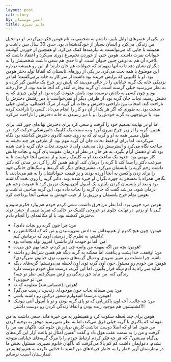 ```yaml
---
layout: post
cat: story
by: امیر مومنیان
title: خانم نصیری
---
```


در یکی از عصرهای اوایل پاییز، داشتم به شخصی به نام هومن فکر می‌کردم. او در تخیل من زندگی می‌کرد و انسان بسیار از خودگذشته‌ای بود. حدود 30 سال سن داشت و همیشه تا جایی که می‌توانست به نیازمندها کمک می‌کرد. او همچنین از خوردن گوشت حیوانات نفرت داشت. هومن حتی از خوردن تخم‌مرغ دوری می‌کرد و اعتقاد داشت که بلاخره آن هم به نوعی جنین حیوان است. او تا حدی هم سعی داشت شخصیتش را به دیگران نشان دهد تا به آنها بفهماند که حیوانات هم جان دارند؛ از این رو همیشه درباره این موضوع با همه بحث می‌کرد. در یکی از روزهای تابستان که اتفاقا تولد دختر هومن بود، او با کادویی که برایش خریده بود داشت از سر کار به خانه برمی‌گشت؛ اما در نزدیکی خانه یک گربه خیابانی را در حالی می‌بیند که پایش زیر چرخ یک ماشین گیر کرده و به نظر می‌رسید خیلی گرسنه است. آن گربه بیچاره، آنقدر که آنجا مانده بود، از حال رفته بود و چون کسی به دادش نرسیده بود، پایش عفونت کرده بود. او اولین چیزی که به ذهنش رسید، نجات جان گربه بود. از طرفی دیگر او نمی‌خواست با دیر رفتنش دخترش را ناراحت کند. انتخاب بین ناراحتی دخترش و نجات آن گربه از مرگ احتمالی، برایش خیلی سخت بود. به طوری که اگر هر یک از آن دو کار را انجام می‌داد، کسی را ناراحت کرده بود. با بی‌توجهی به گربه خودش را، و با دیر رسیدن به خانه دخترش را ناراحت می‌کرد.

اما او در نهایت تصمیم خود را گرفت و سعی کرد برای دخترش بهانه‌ای جور کند. برای همین، گربه را از زیر چرخ بیرون آورد و به سمت یک کلینیک دامپزشکی حرکت کرد. در طول مسیر همه به او و گربه‌ای که به روی جعبه کادوی دخترش گذاشته بود نگاه می‌کردند، اما برای او فقط نجات جان آن گربه مهم بود. از طرفی هر چند دقیقه به ساعت نگاه می‌کرد و استرسش زیاد می‌شد، ولی تا حدودی نجات جان گربه باعث شده بود که او ذهنش آرام بگیرد. به هر حال در نظر او درمان عفونت پای گربه و نجات جانش کار مهمی بود. حدود یک ساعت بعد او به کلینیک رسید و از منشی آنجا خواست تا به سرعت دکتر را صدا کند تا گربه را درمان کند. او هم همین کار را کرد. در مدتی که دکتر داشت زخم گربه را پانسمان می‌کرد، مشتری‌های دیگر که گربه‌ها و سگ‌های خانگی خود را برای زدن واکسن به آنجا آورده بودند و پز قیمت حیواناتشان را به هم می‌دادند، با نگاهی همراه با تمسخر به چهره نگران او خیره شده بوند. دکتر گربه را روی تخت گذاشته بود و بعد از پانسمان کردن پایش، یک آمپول آنتی‌بیوتیک تزریق کرد تا عفونت زخم هم درمان شود. می‌شد گفت که جان گربه را نجات داده بود. این گربه صاحبی نداشت و هومن تمام خرج پانسمان و تزریق را از جیب خودش به منشی آنجا پرداخت کرد.

هومن مرد خوبی بود، اما نظر من فرق داشت. سعی کردم خودم هم وارد فکرم شوم و گپی با او بزنم. در نهایت جلوی در خروجی کلینیک در حالی که تقریبا نیمی از جشن تولد دخترش گذشته بود، با او مکالمه‌ای را انجام دادم.

- من: چرا جون گربه رو نجات دادی؟
- هومن: چون هیچ کدوم از هم‌نوعاش به دادش نمی‌رسیدن و من که که امکاناتش رو داشتم، به نظرم کار درستی اومد که درمانش کنم!
- من: اما تو خودت کار داشتی! امروز تولد بچه‌ات بود!
- هومن: بچه من اگه بفهمه من واسه چی دیر کردم، حتما بهم حق می‌ده!
- من: اوففف. خدا پشت و پناهت. اما ممکنه یه گربه دیگه هم همین شرایط رو داشته باشه. چرا شغلت رو تغییر نمی‌دی و دنبال گربه‌های معیوب توی خیابون نمی‌گردی؟
- هومن: من خودم رو مسئول جون اون گربه توی اون لحظه می‌دونستم! گربه‌های دیگه شاید سر راه یه آدم دیگه قرار بگیرن، اما این گربه، درست مثل خودم دوست داره زندگی کنه. من نباید حق زندگی رو ازش می‌گرفتم. نظر تو چیه؟
- من: تو حیوونی؟
- هومن: (عصبانی شد) معلومه که نه!
- من: پس مساله نجات جون موجودای زندس، درست می‌گم؟
- هومن: درسته! امیدوارم شعور درکش رو داشته باشی!
- من: چه جالب. آخه اون باکتریایی که تو پای گربه بودن و تو با آمپول آنتی بیوتیک کشتیشون هم موجود زنده بودن و اتفاقا زندگی کردن رو دوست داشتن!!!

هومن برای چند لحظه سکوت کرد و همینطور به من خیره ماند. سعی داشت به من بفهماند که باکتری با گربه خیلی فرق می‌کند، اما به نظر نمی‌رسید موفق به توجیه کردن من شود. اما او که اصلا دوست نداشت کارش بی‌ارزش جلوه کند، ناگهان یقه من را گرفت و من را به سمت عقب هول داد و گفت "همین امثال تو باعث آزار این گربه‌های بی‌گناه می‌شن"، که هر چه فکر کردم ارتباط خودم را با مرگ گربه‌های خیابانی متوجه نشدم. دعوایمان داشت کم کم بالا می‌گرفت که ناگهان خانوم نصیری، مسئول بخش ما در تیمارستان آژیر خطر را به خاطر فریادهای من کشید تا خدایی نکرده به هم‌نوع‌هایم در تیمارستان آسیب نرسانم.